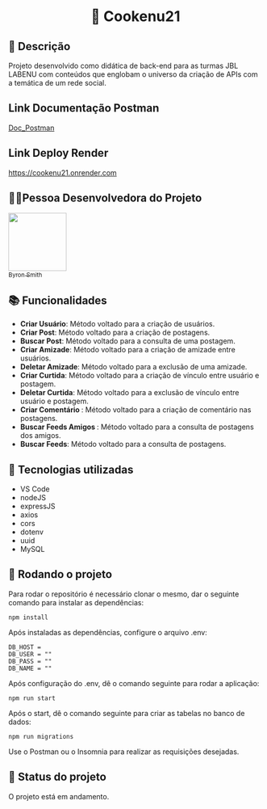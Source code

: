 ## <h1 align="center">📇 Cookenu21 </h1>

## :memo: Descrição
Projeto desenvolvido como didática de back-end para as turmas JBL LABENU com conteúdos que englobam o universo da criação de APIs com a temática de um rede social.

## Link Documentação Postman
[Doc_Postman](https://documenter.getpostman.com/view/22363157/2s93CNLYKU)

## Link Deploy Render
https://cookenu21.onrender.com

##  👩🏾Pessoa Desenvolvedora do Projeto

 [<img src="https://avatars.githubusercontent.com/u/74737156?v=4" width=115><br><sub>Byron Smith</sub>](https://github.com/byron-smith-nobrega)

## :books: Funcionalidades
* <b>Criar Usuário</b>: Método voltado para a criação de usuários.
* <b>Criar Post</b>: Método voltado para a criação de postagens.
* <b>Buscar Post</b>: Método voltado para a consulta de uma postagem.
* <b>Criar Amizade</b>: Método voltado para a criação de amizade entre usuários.
* <b>Deletar Amizade</b>: Método voltado para a exclusão de uma amizade.
* <b>Criar Curtida</b>: Método voltado para a criação de vínculo entre usuário e postagem.
* <b>Deletar Curtida</b>: Método voltado para a exclusão de vínculo entre usuário e postagem. 
* <b>Criar Comentário </b>: Método voltado para a criação de comentário nas postagens.
* <b>Buscar Feeds Amigos </b>: Método voltado para a consulta de postagens dos amigos.
* <b>Buscar Feeds</b>: Método voltado para a consulta de postagens.

## :wrench: Tecnologias utilizadas
* VS Code
* nodeJS
* expressJS
* axios
* cors
* dotenv
* uuid
* MySQL


## :rocket: Rodando o projeto
Para rodar o repositório é necessário clonar o mesmo, dar o seguinte comando para instalar as dependências:
```
npm install
```
Após instaladas as dependências, configure o arquivo .env:
```
DB_HOST = 
DB_USER = ""
DB_PASS = ""
DB_NAME = ""
```
Após configuração do .env, dê o comando seguinte para rodar a aplicação:
```
npm run start
```
Após o start, dê o comando seguinte para criar as tabelas no banco de dados:
```
npm run migrations
```

Use o Postman ou o Insomnia para realizar as requisições desejadas.

## :dart: Status do projeto
O projeto está em andamento.

